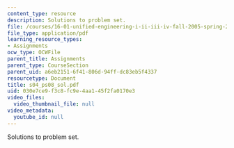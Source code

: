 ```yaml
---
content_type: resource
description: Solutions to problem set.
file: /courses/16-01-unified-engineering-i-ii-iii-iv-fall-2005-spring-2006/030e7ce9f3c8fc9e4aa145f2fa0170e3_s04_ps08_sol.pdf
file_type: application/pdf
learning_resource_types:
- Assignments
ocw_type: OCWFile
parent_title: Assignments
parent_type: CourseSection
parent_uid: a6eb2151-6f41-806d-94ff-dc83eb5f4337
resourcetype: Document
title: s04_ps08_sol.pdf
uid: 030e7ce9-f3c8-fc9e-4aa1-45f2fa0170e3
video_files:
  video_thumbnail_file: null
video_metadata:
  youtube_id: null
---
```

Solutions to problem set.